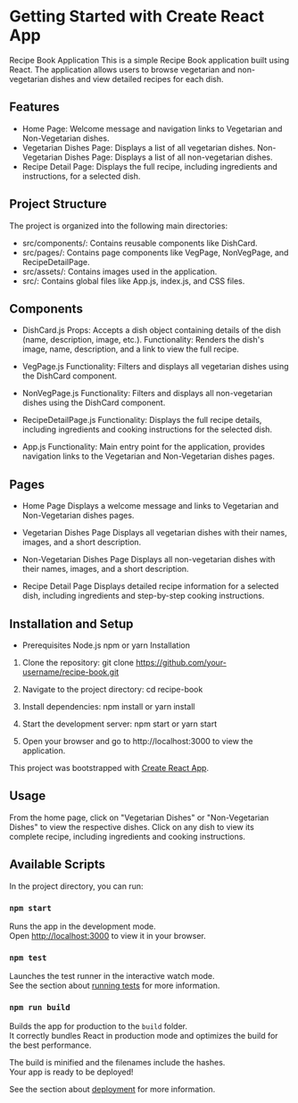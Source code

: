# Getting Started with Create React App

Recipe Book Application
This is a simple Recipe Book application built using React. The application allows users to browse vegetarian and non-vegetarian dishes and view detailed recipes for each dish.

## Features

- Home Page: Welcome message and navigation links to Vegetarian and Non-Vegetarian dishes.
- Vegetarian Dishes Page: Displays a list of all vegetarian dishes.
Non-Vegetarian Dishes Page: Displays a list of all non-vegetarian dishes.
- Recipe Detail Page: Displays the full recipe, including ingredients and instructions, for a selected dish.

## Project Structure
The project is organized into the following main directories:
- src/components/: Contains reusable components like DishCard.
- src/pages/: Contains page components like VegPage, NonVegPage, and RecipeDetailPage.
- src/assets/: Contains images used in the application.
- src/: Contains global files like App.js, index.js, and CSS files.


## Components
- DishCard.js
Props: Accepts a dish object containing details of the dish (name, description, image, etc.).
Functionality: Renders the dish's image, name, description, and a link to view the full recipe.

- VegPage.js
Functionality: Filters and displays all vegetarian dishes using the DishCard component.

- NonVegPage.js
Functionality: Filters and displays all non-vegetarian dishes using the DishCard component.

- RecipeDetailPage.js
Functionality: Displays the full recipe details, including ingredients and cooking instructions for the selected dish.

- App.js
Functionality: Main entry point for the application, provides navigation links to the Vegetarian and Non-Vegetarian dishes pages.


## Pages
- Home Page
Displays a welcome message and links to Vegetarian and Non-Vegetarian dishes pages.

- Vegetarian Dishes Page
Displays all vegetarian dishes with their names, images, and a short description.

- Non-Vegetarian Dishes Page
Displays all non-vegetarian dishes with their names, images, and a short description.

- Recipe Detail Page
Displays detailed recipe information for a selected dish, including ingredients and step-by-step cooking instructions.

## Installation and Setup
- Prerequisites
 Node.js
 npm or yarn
Installation
1. Clone the repository:
git clone https://github.com/your-username/recipe-book.git

2. Navigate to the project directory:
cd recipe-book

3. Install dependencies:
npm install
or
yarn install

4. Start the development server:
npm start
or
yarn start

5. Open your browser and go to http://localhost:3000 to view the application.

This project was bootstrapped with [Create React App](https://github.com/facebook/create-react-app).

## Usage

From the home page, click on "Vegetarian Dishes" or "Non-Vegetarian Dishes" to view the respective dishes.
Click on any dish to view its complete recipe, including ingredients and cooking instructions.

## Available Scripts

In the project directory, you can run:

### `npm start`

Runs the app in the development mode.\
Open [http://localhost:3000](http://localhost:3000) to view it in your browser.



### `npm test`

Launches the test runner in the interactive watch mode.\
See the section about [running tests](https://facebook.github.io/create-react-app/docs/running-tests) for more information.

### `npm run build`

Builds the app for production to the `build` folder.\
It correctly bundles React in production mode and optimizes the build for the best performance.

The build is minified and the filenames include the hashes.\
Your app is ready to be deployed!

See the section about [deployment](https://facebook.github.io/create-react-app/docs/deployment) for more information.

